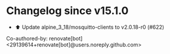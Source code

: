 # Changelog since v15.1.0
- ⬆️ Update alpine_3_18/mosquitto-clients to v2.0.18-r0 (#622)

Co-authored-by: renovate[bot] <29139614+renovate[bot]@users.noreply.github.com> 
